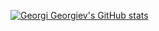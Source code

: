 [![Georgi Georgiev's GitHub stats](https://github-readme-stats.vercel.app/api?username=gkgeorgiev18&show_icons=true&count_private=true&theme=midnight-purple)](https://github.com/anuraghazra/github-readme-stats)
<!-- <br> [![Spotify](https://novatorem.vercel.app/api/spotify)](https://open.spotify.com/user/bdnbrup47k1ktjp80697369al) -->
